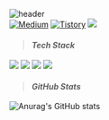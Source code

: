 
![header](https://capsule-render.vercel.app/api?type=waving&height=250&color=gradient&animation=fadeIn&fontColor=ffffff&fontAlign=13&fontAlignY=40&descAlign=16&descAlignY=55&text=Tim&fontSize=60&desc=Android%20Developer)  
<a href="https://medium.com/@bso11246"><img alt="Medium" src="https://skydoves.github.io/badges/Story-Medium.svg"/></a>
<a href="https://blackmanta.tistory.com/"><img alt="Tistory" src="https://img.shields.io/badge/Tistory-white?style=flat&logo=Tistory&logoColor=black"/></a>
<a href="https://arrow-recorder-64d.notion.site/Byeon-seongwook-0f014c599b3a481ea697b5850bbbc712"><img src="https://img.shields.io/badge/Resume-black?style=flat&logo=Notion&logoColor=white"/></a>
> #### *Tech Stack*   
<img src="https://img.shields.io/badge/-Kotlin-FA7343?style=flat&logo=Kotlin"/> <img src="https://img.shields.io/badge/-Java-FA7343?style=flat&logo=Java"/> <img src="https://img.shields.io/badge/-Flutter-FA7343?style=flat&logo=Flutter&logoColor=blue"/> <img src="https://img.shields.io/badge/-Android-FA7343?style=flat&logo=Android"/>

> #### *GitHub Stats*
![Anurag's GitHub stats](https://github-readme-stats-one-bice.vercel.app/api?username=bsw112&show_icons=true&theme=material-palenight&count_private=true&hide_border=true&include_all_commits=true&role=OWNER,ORGANIZATION_MEMBER,COLLABORATOR&hide_title=true&hide=contribs)    
  
